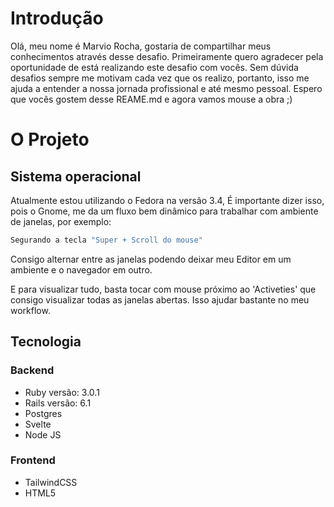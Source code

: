 # Introdução

Olá, meu nome é Marvio Rocha, gostaria de compartilhar meus conhecimentos através desse desafio. Primeiramente quero agradecer pela oportunidade de está realizando este desafio com vocês. Sem dúvida desafios sempre me motivam cada vez que os realizo, portanto, isso me ajuda a entender a nossa jornada profissional e até mesmo pessoal. Espero que vocês gostem desse  REAME.md e agora vamos mouse a obra ;)

# O Projeto

## Sistema operacional 
Atualmente estou utilizando o Fedora na versão 3.4, É importante dizer isso, pois o Gnome, me da um fluxo bem dinâmico para trabalhar com ambiente de janelas, por exemplo: 

```sh
Segurando a tecla "Super + Scroll do mouse"
```
 Consigo alternar entre as janelas podendo deixar meu Editor em um ambiente e o navegador em outro. 

E para visualizar tudo, basta tocar com mouse próximo ao 'Activeties' que consigo visualizar todas as janelas abertas. Isso ajudar bastante no meu workflow.

## Tecnologia

### Backend
- Ruby versão: 3.0.1
- Rails versão: 6.1
- Postgres
- Svelte
- Node JS
### Frontend
- TailwindCSS
- HTML5


